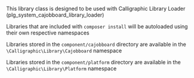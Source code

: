 This library class is designed to be used with Calligraphic Library Loader (plg_system_cajobboard_library_loader)

Libraries that are included with `composer install` will be autoloaded using their own respective namespaces

Libraries stored in the `component/cajobboard` directory are available in the `\Calligraphic\Library\Cajobboard` namespace

Libraries stored in the `component/platform` directory are available in the `\Calligraphic\Library\Platform` namespace
